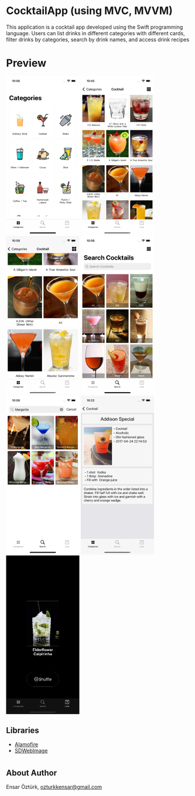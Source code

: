 
# CocktailApp (using MVC, MVVM)
 This application is a cocktail app developed using the Swift programming language. Users can list drinks in different categories with different cards, filter drinks by categories, search by drink names, and access drink recipes

# Preview
<p float="left">
  <img src="https://github.com/EnsarOzturk/CocktailApp/blob/main/Screenshots/Categories.png" width="200" />
  <img src="https://github.com/EnsarOzturk/CocktailApp/blob/main/Screenshots/List.png" width="200" /> 
  <img src="https://github.com/EnsarOzturk/CocktailApp/blob/main/Screenshots/ListBig.png" width="200" /> 
  <img src="https://github.com/EnsarOzturk/CocktailApp/blob/main/Screenshots/Search.png" width="200"/>
  <img src="https://github.com/EnsarOzturk/CocktailApp/blob/main/Screenshots/Searching.png" width="200" />
  <img src="https://github.com/EnsarOzturk/CocktailApp/blob/main/Screenshots/Detail.png" width="200" />
  <img src="https://github.com/EnsarOzturk/CocktailApp/blob/main/Screenshots/Random.gif" width="200" />
</p>

## Libraries
- [Alamofire](https://github.com/Alamofire/Alamofire)
- [SDWebImage](https://github.com/SDWebImage/SDWebImage)

#

## About Author
Ensar Öztürk, [ozturkkensar@gmail.com](mailto:ozturkkensar@gmail.com)
